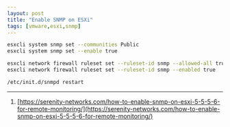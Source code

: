 ```yaml
---
layout: post
title: "Enable SNMP on ESXi"
tags: [vmware,esxi,snmp]
---
```


```bash
esxcli system snmp set --communities Public
esxcli system snmp set --enable true

esxcli network firewall ruleset set --ruleset-id snmp --allowed-all true
esxcli network firewall ruleset set --ruleset-id snmp --enabled true

/etc/init.d/snmpd restart
```

---
1. [https://serenity-networks.com/how-to-enable-snmp-on-esxi-5-5-5-6-for-remote-monitoring/](https://serenity-networks.com/how-to-enable-snmp-on-esxi-5-5-5-6-for-remote-monitoring/)
